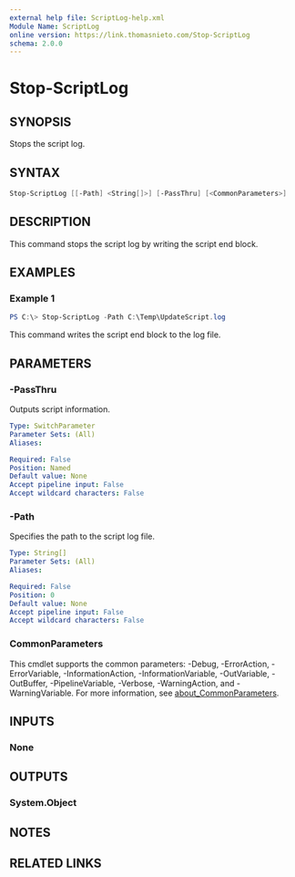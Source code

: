 ```yaml
---
external help file: ScriptLog-help.xml
Module Name: ScriptLog
online version: https://link.thomasnieto.com/Stop-ScriptLog
schema: 2.0.0
---
```


# Stop-ScriptLog

## SYNOPSIS

Stops the script log.

## SYNTAX

```powershell
Stop-ScriptLog [[-Path] <String[]>] [-PassThru] [<CommonParameters>]
```

## DESCRIPTION

This command stops the script log by writing the script end block.

## EXAMPLES

### Example 1

```powershell
PS C:\> Stop-ScriptLog -Path C:\Temp\UpdateScript.log
```

This command writes the script end block to the log file.

## PARAMETERS

### -PassThru

Outputs script information.

```yaml
Type: SwitchParameter
Parameter Sets: (All)
Aliases:

Required: False
Position: Named
Default value: None
Accept pipeline input: False
Accept wildcard characters: False
```

### -Path

Specifies the path to the script log file.

```yaml
Type: String[]
Parameter Sets: (All)
Aliases:

Required: False
Position: 0
Default value: None
Accept pipeline input: False
Accept wildcard characters: False
```

### CommonParameters

This cmdlet supports the common parameters: -Debug, -ErrorAction, -ErrorVariable, -InformationAction, -InformationVariable, -OutVariable, -OutBuffer, -PipelineVariable, -Verbose, -WarningAction, and -WarningVariable. For more information, see [about_CommonParameters](http://go.microsoft.com/fwlink/?LinkID=113216).

## INPUTS

### None

## OUTPUTS

### System.Object

## NOTES

## RELATED LINKS
